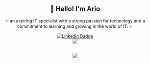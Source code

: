 <div id="skill_Icons" align="center">
  <h2 align="center">👋 Hello! I'm Ario</h2>
   <p>✨ an aspiring IT specialist with a strong passion for technology and a commitment to learning and growing in the world of IT. ✨</p>
    <a href="http://www.linkedin.com/in/ario-zonouzi">
      <img src="https://img.shields.io/badge/LinkedIn-blue?style=for-the-badge&logo=linkedin&logoColor=white](https://img.shields.io/badge/website-000000?style=for-the-badge&logo=About.me&logoColor=white)" alt="LinkedIn         Badge"/>
    </a>
</div>  
<div align="center">
  <image src="[https://giphy.com/embed/Js7cqIkpxFy0bILFFA](https://media1.giphy.com/media/Js7cqIkpxFy0bILFFA/giphy.gif)"></image>
</div>
  <br>
<p align="center">
  <a href="https://skillicons.dev">
    <img src="https://skillicons.dev/icons?i=bash,linux,cloudflare,docker,py" />
  </a>
</p>
